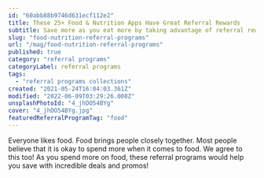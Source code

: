 ```yaml
---
id: "60abb88b9746d631ecf112e2"
title: These 25+ Food & Nutrition Apps Have Great Referral Rewards
subtitle: Save more as you eat more by taking advantage of referral rewards!
slug: "food-nutrition-referral-programs"
url: "/mag/food-nutrition-referral-programs"
published: true
category: "referral programs"
categoryLabel: referral programs
tags:
  - "referral programs collections"
created: "2021-05-24T16:04:03.361Z"
modified: "2022-06-09T03:29:26.008Z"
unsplashPhotoId: "4_jhDO54BYg"
cover: "4_jhDO54BYg.jpg"
featuredReferralProgramTag: "food"
---
```

Everyone likes food. Food brings people closely together. Most people believe that it is okay to spend more when it comes to food. We agree to this too! As you spend more on food, these referral programs would help you save with incredible deals and promos!